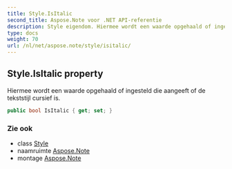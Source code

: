 ```yaml
---
title: Style.IsItalic
second_title: Aspose.Note voor .NET API-referentie
description: Style eigendom. Hiermee wordt een waarde opgehaald of ingesteld die aangeeft of de tekststijl cursief is.
type: docs
weight: 70
url: /nl/net/aspose.note/style/isitalic/
---
```

## Style.IsItalic property

Hiermee wordt een waarde opgehaald of ingesteld die aangeeft of de tekststijl cursief is.

```csharp
public bool IsItalic { get; set; }
```

### Zie ook

* class [Style](../)
* naamruimte [Aspose.Note](../../style/)
* montage [Aspose.Note](../../../)


